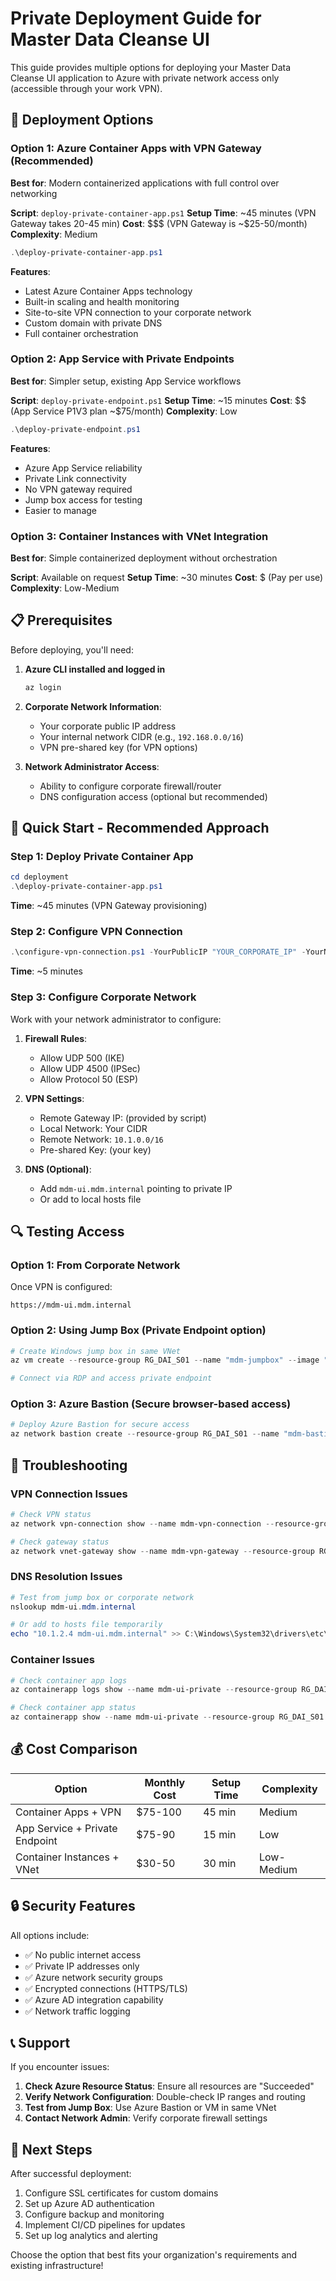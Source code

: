 # Private Deployment Guide for Master Data Cleanse UI

This guide provides multiple options for deploying your Master Data Cleanse UI application to Azure with private network access only (accessible through your work VPN).

## 🚀 Deployment Options

### Option 1: Azure Container Apps with VPN Gateway (Recommended)
**Best for**: Modern containerized applications with full control over networking

**Script**: `deploy-private-container-app.ps1`
**Setup Time**: ~45 minutes (VPN Gateway takes 20-45 min)
**Cost**: $$$ (VPN Gateway is ~$25-50/month)
**Complexity**: Medium

```powershell
.\deploy-private-container-app.ps1
```

**Features**:
- Latest Azure Container Apps technology
- Built-in scaling and health monitoring
- Site-to-site VPN connection to your corporate network
- Custom domain with private DNS
- Full container orchestration

### Option 2: App Service with Private Endpoints
**Best for**: Simpler setup, existing App Service workflows

**Script**: `deploy-private-endpoint.ps1`
**Setup Time**: ~15 minutes
**Cost**: $$ (App Service P1V3 plan ~$75/month)
**Complexity**: Low

```powershell
.\deploy-private-endpoint.ps1
```

**Features**:
- Azure App Service reliability
- Private Link connectivity
- No VPN gateway required
- Jump box access for testing
- Easier to manage

### Option 3: Container Instances with VNet Integration
**Best for**: Simple containerized deployment without orchestration

**Script**: Available on request
**Setup Time**: ~30 minutes
**Cost**: $ (Pay per use)
**Complexity**: Low-Medium

## 📋 Prerequisites

Before deploying, you'll need:

1. **Azure CLI installed and logged in**
   ```powershell
   az login
   ```

2. **Corporate Network Information**:
   - Your corporate public IP address
   - Your internal network CIDR (e.g., `192.168.0.0/16`)
   - VPN pre-shared key (for VPN options)

3. **Network Administrator Access**:
   - Ability to configure corporate firewall/router
   - DNS configuration access (optional but recommended)

## 🎯 Quick Start - Recommended Approach

### Step 1: Deploy Private Container App
```powershell
cd deployment
.\deploy-private-container-app.ps1
```
**Time**: ~45 minutes (VPN Gateway provisioning)

### Step 2: Configure VPN Connection
```powershell
.\configure-vpn-connection.ps1 -YourPublicIP "YOUR_CORPORATE_IP" -YourNetworkCIDR "192.168.0.0/16" -SharedKey "YOUR_SECURE_KEY"
```
**Time**: ~5 minutes

### Step 3: Configure Corporate Network
Work with your network administrator to configure:

1. **Firewall Rules**:
   - Allow UDP 500 (IKE)
   - Allow UDP 4500 (IPSec)
   - Allow Protocol 50 (ESP)

2. **VPN Settings**:
   - Remote Gateway IP: (provided by script)
   - Local Network: Your CIDR
   - Remote Network: `10.1.0.0/16`
   - Pre-shared Key: (your key)

3. **DNS (Optional)**:
   - Add `mdm-ui.mdm.internal` pointing to private IP
   - Or add to local hosts file

## 🔍 Testing Access

### Option 1: From Corporate Network
Once VPN is configured:
```
https://mdm-ui.mdm.internal
```

### Option 2: Using Jump Box (Private Endpoint option)
```powershell
# Create Windows jump box in same VNet
az vm create --resource-group RG_DAI_S01 --name "mdm-jumpbox" --image "Win2022Datacenter" --vnet-name "mdm-private-vnet" --subnet "webapp-subnet" --admin-username "azureuser"

# Connect via RDP and access private endpoint
```

### Option 3: Azure Bastion (Secure browser-based access)
```powershell
# Deploy Azure Bastion for secure access
az network bastion create --resource-group RG_DAI_S01 --name "mdm-bastion" --vnet-name "mdm-private-vnet" --location westus2
```

## 🔧 Troubleshooting

### VPN Connection Issues
```powershell
# Check VPN status
az network vpn-connection show --name mdm-vpn-connection --resource-group RG_DAI_S01 --query 'connectionStatus'

# Check gateway status
az network vnet-gateway show --name mdm-vpn-gateway --resource-group RG_DAI_S01 --query 'provisioningState'
```

### DNS Resolution Issues
```powershell
# Test from jump box or corporate network
nslookup mdm-ui.mdm.internal

# Or add to hosts file temporarily
echo "10.1.2.4 mdm-ui.mdm.internal" >> C:\Windows\System32\drivers\etc\hosts
```

### Container Issues
```powershell
# Check container app logs
az containerapp logs show --name mdm-ui-private --resource-group RG_DAI_S01 --container mdm-ui

# Check container app status
az containerapp show --name mdm-ui-private --resource-group RG_DAI_S01 --query 'properties.provisioningState'
```

## 💰 Cost Comparison

| Option | Monthly Cost | Setup Time | Complexity |
|--------|-------------|------------|-----------|
| Container Apps + VPN | $75-100 | 45 min | Medium |
| App Service + Private Endpoint | $75-90 | 15 min | Low |
| Container Instances + VNet | $30-50 | 30 min | Low-Medium |

## 🔒 Security Features

All options include:
- ✅ No public internet access
- ✅ Private IP addresses only
- ✅ Azure network security groups
- ✅ Encrypted connections (HTTPS/TLS)
- ✅ Azure AD integration capability
- ✅ Network traffic logging

## 📞 Support

If you encounter issues:

1. **Check Azure Resource Status**: Ensure all resources are "Succeeded"
2. **Verify Network Configuration**: Double-check IP ranges and routing
3. **Test from Jump Box**: Use Azure Bastion or VM in same VNet
4. **Contact Network Admin**: Verify corporate firewall settings

## 🚀 Next Steps

After successful deployment:
1. Configure SSL certificates for custom domains
2. Set up Azure AD authentication
3. Configure backup and monitoring
4. Implement CI/CD pipelines for updates
5. Set up log analytics and alerting

Choose the option that best fits your organization's requirements and existing infrastructure! 